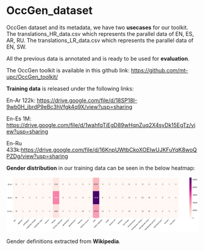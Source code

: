 # OccGen_dataset
OccGen dataset and its metadata, we have two **usecases** for our toolkit.
The translations_HR_data.csv which represents the parallel data of EN, ES, AR, RU.
The translations_LR_data.csv which represents the parallel data of EN, SW.

All the previous data is annotated and is ready to be used for **evaluation**.

The OccGen toolkit is available in this github link:
https://github.com/mt-upc/OccGen_toolkit/

**Training data** is released under the following links:

En-Ar 122k: https://drive.google.com/file/d/18SP18I-9wb0H_ibrdP9eBc3hVfgk4q9X/view?usp=sharing

En-Es 1M: https://drive.google.com/file/d/1wahfqTiEgD89wHqnZuq2X4syDk15EgTz/view?usp=sharing

En-Ru 433k:https://drive.google.com/file/d/16KnpUWtbCkoXOEIwUJKFuYqK8woQPZDg/view?usp=sharing

**Gender distribution** in our training data can be seen in the below heatmap:

![heatmap_genders](./static/heatmap_genders.png)

Gender definitions extracted from **Wikipedia**.